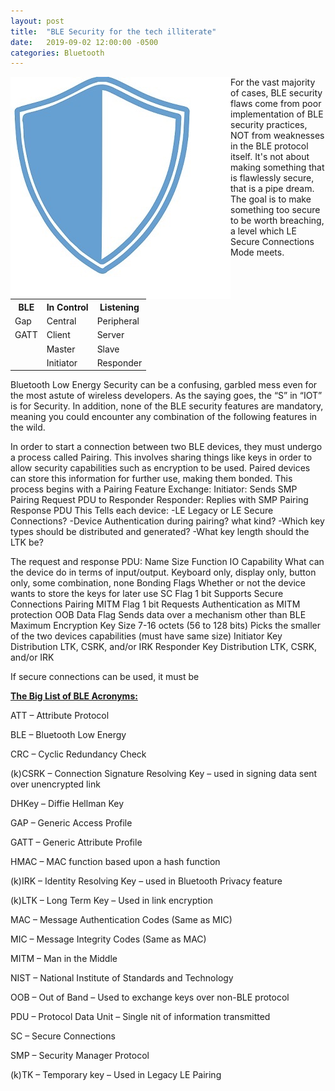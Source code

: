 ```yaml
---
layout: post
title:  "BLE Security for the tech illiterate"
date:   2019-09-02 12:00:00 -0500
categories: Bluetooth
---
```

<img align="left" src="/images/security.jpg">


For the vast majority of cases, BLE security flaws come from poor implementation of BLE security practices, NOT from weaknesses in the BLE protocol itself.  It's not about making something that is flawlessly secure, that is a pipe dream.  The goal is to make something too secure to be worth breaching, a level which LE Secure Connections Mode meets.
<table style="width:100%">
          <tr>
            <th>BLE</th>
            <th>In Control</th>
            <th>Listening</th>
          </tr>
          <tr>
            <td>Gap</td>
            <td>Central</td>
            <td>Peripheral</td>
          </tr>
          <tr>
            <td>GATT</td>
            <td>Client</td>
            <td>Server</td>
          </tr>
          <tr>
            <td> </td>
            <td>Master</td>
            <td>Slave</td>
          </tr>
          <tr>
            <td> </td>
            <td>Initiator</td>
            <td>Responder</td>
          </tr>
        </table>



Bluetooth Low Energy Security can be a confusing, garbled mess even for the most astute of wireless developers.  As the saying goes, the “S” in “IOT” is for Security. In addition, none of the BLE security features are mandatory, meaning you could encounter any combination of the following features in the wild.  

In order to start a connection between two BLE devices, they must undergo a process called Pairing.  This involves sharing things like keys in order to allow security capabilities such as encryption to be used.  Paired devices can store this information for further use, making them bonded.
This process begins with a Pairing Feature Exchange:
		Initiator:  Sends SMP Pairing Request PDU to Responder
		Responder: Replies with SMP Pairing Response PDU
	This Tells each device:
		-LE Legacy or LE Secure Connections?
		-Device Authentication during pairing?  	what kind?
		-Which key types should be distributed and generated?
		-What key length should the LTK be?





The request and response PDU:
Name	Size	Function
IO Capability		What can the device do in terms of input/output.  Keyboard only, display only, button only, some combination, none
Bonding Flags		Whether or not the device wants to store the keys for later use
SC Flag	1 bit	Supports Secure Connections Pairing
MITM Flag	1 bit	Requests Authentication as MITM protection
OOB Data Flag		Sends data over a mechanism other than BLE
Maximum Encryption Key Size		7-16 octets (56 to 128 bits)  Picks the smaller of the two devices capabilities (must have same size)
Initiator Key Distribution		LTK, CSRK, and/or IRK
Responder Key Distribution 		LTK, CSRK, and/or IRK

If secure connections can be used, it must be


<b><u>The Big List of BLE Acronyms:</u></b>

ATT – Attribute Protocol

BLE – Bluetooth Low Energy

CRC – Cyclic Redundancy Check

(k)CSRK – Connection Signature Resolving Key – used in signing data sent over unencrypted link 	

DHKey – Diffie Hellman Key

GAP – Generic Access Profile

GATT – Generic Attribute Profile

HMAC – MAC function based upon a hash function

(k)IRK – Identity Resolving Key – used in Bluetooth Privacy feature

(k)LTK – Long Term Key – Used in link encryption

MAC – Message Authentication Codes (Same as MIC)

MIC – Message Integrity Codes (Same as MAC)

MITM – Man in the Middle

NIST – National Institute of Standards and Technology

OOB – Out of Band – Used to exchange keys over non-BLE protocol

PDU – Protocol Data Unit – Single nit of information transmitted

SC – Secure Connections

SMP – Security Manager Protocol

(k)TK – Temporary key – Used in Legacy LE Pairing
